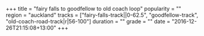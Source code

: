 +++
title = "fairy falls to goodfellow to old coach loop"
popularity = ""
region = "auckland"
tracks = ["fairy-falls-track||0-62.5", "goodfellow-track", "old-coach-road-track|r|56-100"]
duration = ""
grade = ""
date = "2016-12-26T21:15:08+13:00"
+++

